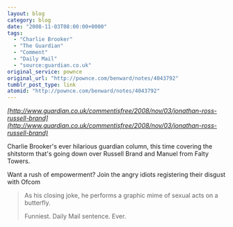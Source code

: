 ```yaml
---
layout: blog
category: blog
date: "2008-11-03T08:00:00+0000"
tags:
  - "Charlie Brooker"
  - "The Guardian"
  - "Comment"
  - "Daily Mail"
  - "source:guardian.co.uk"
original_service: pownce
original_url: "http://pownce.com/benward/notes/4043792"
tumblr_post_type: link
atomid: "http://pownce.com/benward/notes/4043792"
---
```

*[http://www.guardian.co.uk/commentisfree/2008/nov/03/jonathan-ross-russell-brand](http://www.guardian.co.uk/commentisfree/2008/nov/03/jonathan-ross-russell-brand)*

Charlie Brooker's ever hilarious guardian column, this time covering the shitstorm that's going down over Russell Brand and Manuel from Falty Towers.

Want a rush of empowerment? Join the angry idiots registering their disgust with Ofcom

> As his closing joke, he performs a graphic mime of sexual acts on a 
> butterfly.
>
> Funniest. Daily Mail sentence. Ever.